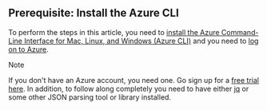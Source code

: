 ## Prerequisite: Install the Azure CLI
To perform the steps in this article, you need to [install the Azure Command-Line Interface for Mac, Linux, and Windows (Azure CLI)](../articles/xplat-cli-install.md) and you need to [log on to Azure](../articles/xplat-cli-connect.md). 

> [!NOTE]
> If you don't have an Azure account, you need one. Go sign up for a [free trial here](../articles/active-directory/sign-up-organization.md). In addition, to follow along completely you need to have either [jq](https://stedolan.github.io/jq/) or some other JSON parsing tool or library installed.
> 
> 

